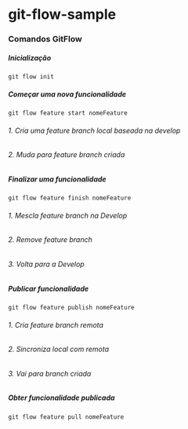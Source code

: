 # git-flow-sample


### Comandos GitFlow


##### Inicialização

`git flow init`

##### Começar uma nova funcionalidade

`git flow feature start nomeFeature`

###### 1.  Cria uma feature branch local baseada na develop
###### 2.  Muda para feature branch criada

##### Finalizar uma funcionalidade 

`git flow feature finish nomeFeature`

###### 1.  Mescla feature branch na Develop
###### 2.  Remove feature branch
###### 3.  Volta para a Develop

##### Publicar funcionalidade

`git flow feature publish nomeFeature`

###### 1.  Cria feature branch remota
###### 2.  Sincroniza local com remota
###### 3.  Vai para branch criada

##### Obter funcionalidade publicada

`git flow feature pull nomeFeature`



